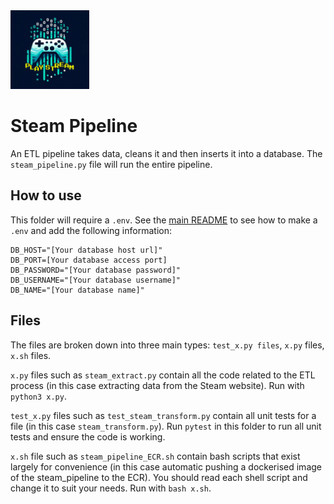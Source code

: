 <img src="https://raw.githubusercontent.com/robkenhow77-sigma-labs-trainee/games-tracker-group-project/refs/heads/main/dashboard/logo.png" alt="Logo" style="width:25%; height:auto;">

# Steam Pipeline

An ETL pipeline takes data, cleans it and then inserts it into a database. The `steam_pipeline.py` file will run the entire pipeline.

## How to use

This folder will require a `.env`. See the [main README](../../README.md) to see how to make a `.env` and add the following information:

```
DB_HOST="[Your database host url]"
DB_PORT=[Your database access port]
DB_PASSWORD="[Your database password]"
DB_USERNAME="[Your database username]"
DB_NAME="[Your database name]"
```

## Files

The files are broken down into three main types: `test_x.py files`, `x.py` files, `x.sh` files.

`x.py` files such as `steam_extract.py` contain all the code related to the ETL process (in this case extracting data from the Steam website). Run with `python3 x.py`.

`test_x.py` files such as `test_steam_transform.py` contain all unit tests for a file (in this case `steam_transform.py`). Run `pytest` in this folder to run all unit tests and ensure the code is working.

`x.sh` file such as `steam_pipeline_ECR.sh` contain bash scripts that exist largely for convenience (in this case automatic pushing a dockerised image of the steam_pipeline to the ECR). You should read each shell script and change it to suit your needs. Run with `bash x.sh`.